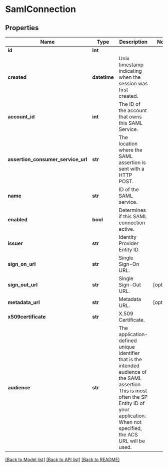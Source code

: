 # SamlConnection

## Properties
Name | Type | Description | Notes
------------ | ------------- | ------------- | -------------
**id** | **int** |  | 
**created** | **datetime** | Unix timestamp indicating when the session was first created. | 
**account_id** | **int** | The ID of the account that owns this SAML Service. | 
**assertion_consumer_service_url** | **str** | The location where the SAML assertion is sent with a HTTP POST. | 
**name** | **str** | ID of the SAML service. | 
**enabled** | **bool** | Determines if this SAML connection active. | 
**issuer** | **str** | Identity Provider Entity ID. | 
**sign_on_url** | **str** | Single Sign-On URL. | 
**sign_out_url** | **str** | Single Sign-Out URL. | [optional] 
**metadata_url** | **str** | Metadata URL. | [optional] 
**x509certificate** | **str** | X.509 Certificate. | 
**audience** | **str** | The application-defined unique identifier that is the intended audience of the SAML assertion.  This is most often the SP Entity ID of your application. When not specified, the ACS URL will be used.  | 

[[Back to Model list]](../README.md#documentation-for-models) [[Back to API list]](../README.md#documentation-for-api-endpoints) [[Back to README]](../README.md)


